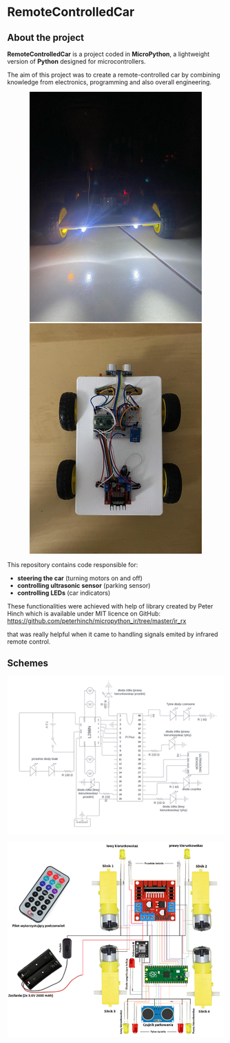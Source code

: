 # RemoteControlledCar

## About the project
**RemoteControlledCar** is a project coded in **MicroPython**, a lightweight version of **Python** designed for microcontrollers.

The aim of this project was to create a remote-controlled car by combining knowledge from electronics, programming and also
overall engineering.

<p align="center">
  <img src="car.jpg" alt="Alt text" width="400">
  <img src="car_top_view.jpg" alt="Alt text" width="400">
  
</p>

This repository contains code responsible for:
* **steering the car** (turning motors on and off)
* **controlling ultrasonic sensor** (parking sensor)
* **controlling LEDs** (car indicators)

These functionalities were achieved with help of library created by Peter Hinch which is available under MIT licence on GitHub: 
https://github.com/peterhinch/micropython_ir/tree/master/ir_rx

that was really helpful when it came to handling signals emited by infrared remote control.

## Schemes
<p align="center">
   <img src="electrical_scheme.png" alt="Alt text" width="700">
</p>

<p align="center">
  <img src="connection_scheme.png" alt="Alt text" width="700">  
</p>
  
